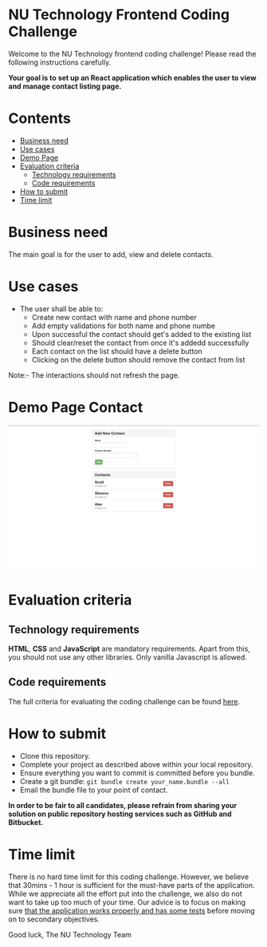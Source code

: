 # NU Technology Frontend Coding Challenge

Welcome to the NU Technology frontend coding challenge! Please read the following instructions carefully.

**Your goal is to set up an React application which enables the user to view and manage contact listing page.**

# Contents

-   [Business need](#business-need)
-   [Use cases](#use-cases)
-   [Demo Page](#demo-page)
-   [Evaluation criteria](#evaluation-criteria)
    -   [Technology requirements](#technology-requirements)
    -   [Code requirements](Criteria.md#must-have)
-   [How to submit](#how-to-submit)
-   [Time limit](#time-limit)

# Business need

The main goal is for the user to add, view and delete contacts.


# Use cases

- The user shall be able to:
  - Create new contact with name and phone number
  - Add empty validations for both name and phone numbe
  - Upon successful the contact should get's added to the existing list
  - Should clear/reset the contact from once it's addedd successfully
  - Each contact on the list should have a delete button
  - Clicking on the delete button should remove the contact from list

Note:- The interactions should not refresh the page.

# Demo Page Contact
![Alt text](./assets/demo.png?raw=true "Title")

# Evaluation criteria

## Technology requirements

**HTML**, **CSS** and **JavaScript** are mandatory requirements. Apart from this, you should not use any other libraries. Only vanilla Javascript is allowed.

## Code requirements

The full criteria for evaluating the coding challenge can be found [here](./Criteria.md).

# How to submit

  - Clone this repository.
  - Complete your project as described above within your local repository.
  - Ensure everything you want to commit is committed before you bundle.
  - Create a git bundle: `git bundle create your_name.bundle --all`
  - Email the bundle file to your point of contact.

**In order to be fair to all candidates, please refrain from sharing your solution on public repository hosting services such as GitHub and Bitbucket.**

# Time limit

There is no hard time limit for this coding challenge. However, we believe that 30mins - 1 hour is sufficient for the must-have parts of the application. While we appreciate all the effort put into the challenge, we also do not want to take up too much of your time. Our advice is to focus on making sure [that the application works properly and has some tests](Criteria.md#must-have) before moving on to secondary objectives.

Good luck,
The NU Technology Team
